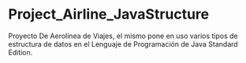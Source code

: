 # Project_Airline_JavaStructure
Proyecto De Aerolínea de Viajes, el mismo pone en uso varios tipos de estructura de datos en el Lenguaje de Programación de Java Standard Edition.
